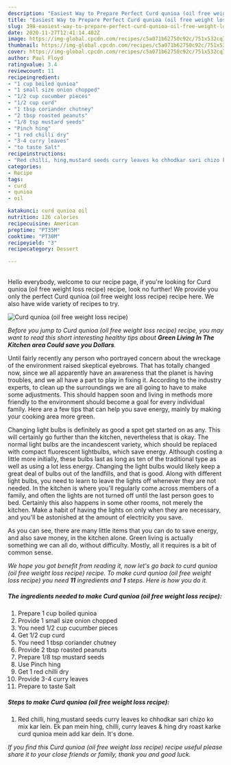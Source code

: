```yaml
---
description: "Easiest Way to Prepare Perfect Curd qunioa (oil free weight loss recipe)"
title: "Easiest Way to Prepare Perfect Curd qunioa (oil free weight loss recipe)"
slug: 398-easiest-way-to-prepare-perfect-curd-qunioa-oil-free-weight-loss-recipe
date: 2020-11-27T12:41:14.402Z
image: https://img-global.cpcdn.com/recipes/c5a071b62750c92c/751x532cq70/curd-qunioa-oil-free-weight-loss-recipe-recipe-main-photo.jpg
thumbnail: https://img-global.cpcdn.com/recipes/c5a071b62750c92c/751x532cq70/curd-qunioa-oil-free-weight-loss-recipe-recipe-main-photo.jpg
cover: https://img-global.cpcdn.com/recipes/c5a071b62750c92c/751x532cq70/curd-qunioa-oil-free-weight-loss-recipe-recipe-main-photo.jpg
author: Paul Floyd
ratingvalue: 3.4
reviewcount: 11
recipeingredient:
- "1 cup boiled qunioa"
- "1 small size onion chopped"
- "1/2 cup cucumber pieces"
- "1/2 cup curd"
- "1 tbsp coriander chutney"
- "2 tbsp roasted peanuts"
- "1/8 tsp mustard seeds"
- "Pinch hing"
- "1 red chilli dry"
- "3-4 curry leaves"
- "to taste Salt"
recipeinstructions:
- "Red chilli, hing,mustard seeds curry leaves ko chhodkar sari chizo ko mix kar lein. Ek pan mein hing, chilli, curry leaves &amp; hing dry roast karke curd qunioa mein add kar dein. It&#39;s done."
categories:
- Recipe
tags:
- curd
- qunioa
- oil

katakunci: curd qunioa oil 
nutrition: 126 calories
recipecuisine: American
preptime: "PT35M"
cooktime: "PT30M"
recipeyield: "3"
recipecategory: Dessert

---
```

<br>
Hello everybody, welcome to our recipe page, if you're looking for Curd qunioa (oil free weight loss recipe) recipe, look no further! We provide you only the perfect Curd qunioa (oil free weight loss recipe) recipe here. We also have wide variety of recipes to try.
<br>


![Curd qunioa (oil free weight loss recipe)](https://img-global.cpcdn.com/recipes/c5a071b62750c92c/751x532cq70/curd-qunioa-oil-free-weight-loss-recipe-recipe-main-photo.jpg)

<i>Before you jump to Curd qunioa (oil free weight loss recipe) recipe, you may want to read this short interesting healthy tips about 
<strong>Green Living In The Kitchen area Could save you Dollars</strong>.</i>
</br>

Until fairly recently any person who portrayed concern about the wreckage of the environment raised skeptical eyebrows. That has totally changed now, since we all apparently have an awareness that the planet is having troubles, and we all have a part to play in fixing it. According to the industry experts, to clean up the surroundings we are all going to have to make some adjustments. This should happen soon and living in methods more friendly to the environment should become a goal for every individual family. Here are a few tips that can help you save energy, mainly by making your cooking area more green.

Changing light bulbs is definitely as good a spot get started on as any. This will certainly go further than the kitchen, nevertheless that is okay. The normal light bulbs are the incandescent variety, which should be replaced with compact fluorescent lightbulbs, which save energy. Although costing a little more initially, these bulbs last as long as ten of the traditional type as well as using a lot less energy. Changing the light bulbs would likely keep a great deal of bulbs out of the landfills, and that is good. Along with different light bulbs, you need to learn to leave the lights off whenever they are not needed. In the kitchen is where you'll regularly come across members of a family, and often the lights are not turned off until the last person goes to bed. Certainly this also happens in some other rooms, not merely the kitchen. Make a habit of having the lights on only when they are necessary, and you'll be astonished at the amount of electricity you save.

As you can see, there are many little items that you can do to save energy, and also save money, in the kitchen alone. Green living is actually something we can all do, without difficulty. Mostly, all it requires is a bit of common sense.


<i>We hope you got benefit from reading it, now let's go back to curd qunioa (oil free weight loss recipe) recipe. To make curd qunioa (oil free weight loss recipe) you need <strong>11</strong> ingredients and <strong>1</strong> steps. Here is how you do it.
</i>

##### The ingredients needed to make Curd qunioa (oil free weight loss recipe):

1. Prepare 1 cup boiled qunioa
1. Provide 1 small size onion chopped
1. You need 1/2 cup cucumber pieces
1. Get 1/2 cup curd
1. You need 1 tbsp coriander chutney
1. Provide 2 tbsp roasted peanuts
1. Prepare 1/8 tsp mustard seeds
1. Use Pinch hing
1. Get 1 red chilli dry
1. Provide 3-4 curry leaves
1. Prepare to taste Salt


##### Steps to make Curd qunioa (oil free weight loss recipe):

1. Red chilli, hing,mustard seeds curry leaves ko chhodkar sari chizo ko mix kar lein. Ek pan mein hing, chilli, curry leaves &amp; hing dry roast karke curd qunioa mein add kar dein. It&#39;s done.


<i>If you find this Curd qunioa (oil free weight loss recipe) recipe useful please share it to your close friends or family, thank you and good luck.</i>

